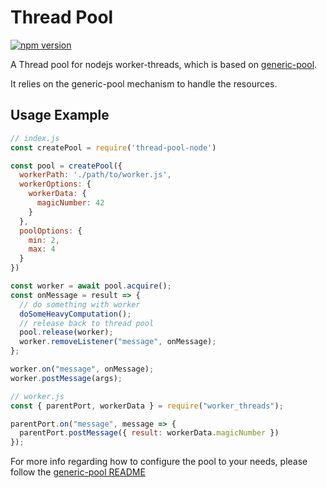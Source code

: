 # Thread Pool

[![npm version](https://badge.fury.io/js/thread-pool-node.svg)](https://badge.fury.io/js/thread-pool-node)

A Thread pool for nodejs worker-threads, which is based on [generic-pool](https://www.npmjs.com/package/generic-pool).

It relies on the generic-pool mechanism to handle the resources.

## Usage Example
```js
// index.js
const createPool = require('thread-pool-node')

const pool = createPool({
  workerPath: './path/to/worker.js',
  workerOptions: {
    workerData: {
      magicNumber: 42
    }
  },
  poolOptions: {
    min: 2,
    max: 4
  }
})

const worker = await pool.acquire();
const onMessage = result => {
  // do something with worker
  doSomeHeavyComputation();
  // release back to thread pool
  pool.release(worker);
  worker.removeListener("message", onMessage);
};

worker.on("message", onMessage);
worker.postMessage(args);
```

```js
// worker.js
const { parentPort, workerData } = require("worker_threads");

parentPort.on("message", message => {
  parentPort.postMessage({ result: workerData.magicNumber })
});
```


For more info regarding how to configure the pool to your needs, please follow the [generic-pool README](https://github.com/coopernurse/node-pool#readme)
